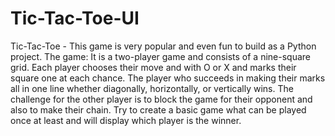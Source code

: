 # Tic-Tac-Toe-UI
Tic-Tac-Toe - This game is very popular and even fun to build as a Python project.
The game: It is a two-player game and consists of a nine-square grid. Each player chooses their move and with O or X and marks their square one at each chance. The player who succeeds in making their marks all in one line whether diagonally, horizontally, or vertically wins. The challenge for the other player is to block the game for their opponent and also to make their chain. Try to create a basic game what can be played once at least and will display which player is the winner.
